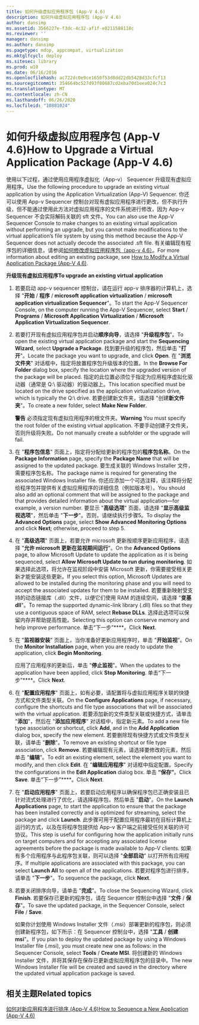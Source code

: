 ```yaml
---
title: 如何升级虚拟应用程序包 (App-V 4.6)
description: 如何升级虚拟应用程序包 (App-V 4.6)
author: dansimp
ms.assetid: 3566227e-f3dc-4c32-af1f-e0211588118c
ms.reviewer: ''
manager: dansimp
ms.author: dansimp
ms.pagetype: mdop, appcompat, virtualization
ms.mktglfcycl: deploy
ms.sitesec: library
ms.prod: w10
ms.date: 06/16/2016
ms.openlocfilehash: ac722dc0e9ce1650f53d8dd22db5428d33cfcf13
ms.sourcegitcommit: 354664bc527d93f80687cd2eba70d1eea024c7c3
ms.translationtype: MT
ms.contentlocale: zh-CN
ms.lasthandoff: 06/26/2020
ms.locfileid: "10801024"
---
```

# <span data-ttu-id="2ec96-103">如何升级虚拟应用程序包 (App-V 4.6)</span><span class="sxs-lookup"><span data-stu-id="2ec96-103">How to Upgrade a Virtual Application Package (App-V 4.6)</span></span>


<span data-ttu-id="2ec96-104">使用以下过程，通过使用应用程序虚拟化（App-v） Sequencer 升级现有虚拟应用程序。</span><span class="sxs-lookup"><span data-stu-id="2ec96-104">Use the following procedure to upgrade an existing virtual application by using the Application Virtualization (App-V) Sequencer.</span></span> <span data-ttu-id="2ec96-105">你还可以使用 App-v Sequencer 控制台对现有虚拟应用程序进行更改，但不执行升级，但不能通过使用此方法对虚拟应用程序的文件系统进行修改，因为 App-v Sequencer 不会实际解码关联的 sft 文件。</span><span class="sxs-lookup"><span data-stu-id="2ec96-105">You can also use the App-V Sequencer Console to make changes to an existing virtual application without performing an upgrade, but you cannot make modifications to the virtual application’s file system by using this method because the App-V Sequencer does not actually decode the associated .sft file.</span></span> <span data-ttu-id="2ec96-106">有关编辑现有程序包的详细信息，请参阅[如何修改虚拟应用程序包（app-v 4.6）](how-to-modify-a-virtual-application-package--app-v-46-.md)。</span><span class="sxs-lookup"><span data-stu-id="2ec96-106">For more information about editing an existing package, see [How to Modify a Virtual Application Package (App-V 4.6)](how-to-modify-a-virtual-application-package--app-v-46-.md).</span></span>

**<span data-ttu-id="2ec96-107">升级现有虚拟应用程序</span><span class="sxs-lookup"><span data-stu-id="2ec96-107">To upgrade an existing virtual application</span></span>**

1.  <span data-ttu-id="2ec96-108">若要启动 app-v sequencer 控制台，请在运行 app-v 排序器的计算机上，选择 "**开始**  /  **程序**  /  **microsoft application virtualization**  /  **microsoft application virtualization Sequencer**"。</span><span class="sxs-lookup"><span data-stu-id="2ec96-108">To start the App-V Sequencer Console, on the computer running the App-V Sequencer, select **Start** / **Programs** / **Microsoft Application Virtualization** / **Microsoft Application Virtualization Sequencer**.</span></span>

2.  <span data-ttu-id="2ec96-109">若要打开现有虚拟应用程序包并启动**顺序向导**，请选择 "**升级程序包**"。</span><span class="sxs-lookup"><span data-stu-id="2ec96-109">To open the existing virtual application package and start the **Sequencing Wizard**, select **Upgrade a Package**.</span></span> <span data-ttu-id="2ec96-110">找到要升级的程序包，然后单击 "**打开**"。</span><span class="sxs-lookup"><span data-stu-id="2ec96-110">Locate the package you want to upgrade, and click **Open**.</span></span> <span data-ttu-id="2ec96-111">在 "**浏览文件夹**" 对话框中，指定将放置程序包升级版本的位置。</span><span class="sxs-lookup"><span data-stu-id="2ec96-111">In the **Browse For Folder** dialog box, specify the location where the upgraded version of the package will be placed.</span></span> <span data-ttu-id="2ec96-112">指定的此位置必须位于指定为应用程序虚拟化驱动器（通常是 Q:\\ 驱动器）的驱动器上。</span><span class="sxs-lookup"><span data-stu-id="2ec96-112">This location specified must be located on the drive specified as the application virtualization drive, which is typically the Q:\\ drive.</span></span> <span data-ttu-id="2ec96-113">若要创建新文件夹，请选择 "创建**新文件夹**"。</span><span class="sxs-lookup"><span data-stu-id="2ec96-113">To create a new folder, select **Make New Folder**.</span></span>

    <span data-ttu-id="2ec96-114">**警告** 必须指定现有虚拟应用程序的根文件夹。</span><span class="sxs-lookup"><span data-stu-id="2ec96-114">**Warning** You must specify the root folder of the existing virtual application.</span></span> <span data-ttu-id="2ec96-115">不要手动创建子文件夹，否则升级将失败。</span><span class="sxs-lookup"><span data-stu-id="2ec96-115">Do not manually create a subfolder or the upgrade will fail.</span></span>

     

3.  <span data-ttu-id="2ec96-116">在 "**程序包信息**" 页面上，指定将分配给更新的程序包的**程序包名称**。</span><span class="sxs-lookup"><span data-stu-id="2ec96-116">On the **Package Information** page, specify the **Package Name** that will be assigned to the updated package.</span></span> <span data-ttu-id="2ec96-117">要生成关联的 Windows Installer 文件，需要程序包名称。</span><span class="sxs-lookup"><span data-stu-id="2ec96-117">The package name is required for generating the associated Windows Installer file.</span></span> <span data-ttu-id="2ec96-118">你还应添加一个可选注释，该注释将分配给程序包并提供有关虚拟应用程序的详细信息（例如版本号）。</span><span class="sxs-lookup"><span data-stu-id="2ec96-118">You should also add an optional comment that will be assigned to the package and that provides detailed information about the virtual application—for example, a version number.</span></span> <span data-ttu-id="2ec96-119">要显示 "**高级选项**" 页面，请选择 "**显示高级监视选项**"，然后单击 "**下一步**"。否则，请继续执行步骤5。</span><span class="sxs-lookup"><span data-stu-id="2ec96-119">To display the **Advanced Options** page, select **Show Advanced Monitoring Options** and click **Next**; otherwise, proceed to step 5.</span></span>

4.  <span data-ttu-id="2ec96-120">在 "**高级选项**" 页面上，若要允许 microsoft 更新按顺序更新应用程序，请选择 "**允许 microsoft 更新在监视期间运行**"。</span><span class="sxs-lookup"><span data-stu-id="2ec96-120">On the **Advanced Options** page, to allow Microsoft Update to update the application as it is being sequenced, select **Allow Microsoft Update to run during monitoring**.</span></span> <span data-ttu-id="2ec96-121">如果选择此选项，将允许在监视阶段中安装 Microsoft 更新，你需要接受相关更新才能安装这些更新。</span><span class="sxs-lookup"><span data-stu-id="2ec96-121">If you select this option, Microsoft Updates are allowed to be installed during the monitoring phase and you will need to accept the associated updates for them to be installed.</span></span> <span data-ttu-id="2ec96-122">若要重新映射受支持的动态链接库（.dll）文件，以便它们使用 RAM 的连续空间，请选择 "**变基 dll**"。</span><span class="sxs-lookup"><span data-stu-id="2ec96-122">To remap the supported dynamic-link library (.dll) files so that they use a contiguous space of RAM, select **Rebase DLLs**.</span></span> <span data-ttu-id="2ec96-123">选择此选项可以保留内存并帮助提高性能。</span><span class="sxs-lookup"><span data-stu-id="2ec96-123">Selecting this option can conserve memory and help improve performance.</span></span> <span data-ttu-id="2ec96-124">单击“下一步”\*\*\*\*。</span><span class="sxs-lookup"><span data-stu-id="2ec96-124">Click **Next**.</span></span>

5.  <span data-ttu-id="2ec96-125">在 "**监视器安装**" 页面上，当你准备好更新应用程序时，单击 "**开始监视**"。</span><span class="sxs-lookup"><span data-stu-id="2ec96-125">On the **Monitor Installation** page, when you are ready to update the application, click **Begin Monitoring**.</span></span>

    <span data-ttu-id="2ec96-126">应用了应用程序的更新后，单击 "**停止监视**"。</span><span class="sxs-lookup"><span data-stu-id="2ec96-126">When the updates to the application have been applied, click **Stop Monitoring**.</span></span> <span data-ttu-id="2ec96-127">单击“下一步”\*\*\*\*。</span><span class="sxs-lookup"><span data-stu-id="2ec96-127">Click **Next**.</span></span>

6.  <span data-ttu-id="2ec96-128">在 "**配置应用程序**" 页面上，如有必要，请配置将与虚拟应用程序关联的快捷方式和文件类型关联。</span><span class="sxs-lookup"><span data-stu-id="2ec96-128">On the **Configure Applications** page, if necessary, configure the shortcuts and file type associations that will be associated with the virtual application.</span></span> <span data-ttu-id="2ec96-129">若要添加新的文件类型关联或快捷方式，请单击 "**添加**"，然后在 "**添加应用程序**" 对话框中，指定新元素。</span><span class="sxs-lookup"><span data-stu-id="2ec96-129">To add a new file type association or shortcut, click **Add**, and in the **Add Application** dialog box, specify the new element.</span></span> <span data-ttu-id="2ec96-130">若要删除现有快捷方式或文件类型关联，请单击 "**删除**"。</span><span class="sxs-lookup"><span data-stu-id="2ec96-130">To remove an existing shortcut or file type association, click **Remove**.</span></span> <span data-ttu-id="2ec96-131">若要编辑现有元素，请选择要修改的元素，然后单击 "**编辑**"。</span><span class="sxs-lookup"><span data-stu-id="2ec96-131">To edit an existing element, select the element you want to modify, and then click **Edit**.</span></span> <span data-ttu-id="2ec96-132">在 "**编辑应用程序**" 对话框中指定配置。</span><span class="sxs-lookup"><span data-stu-id="2ec96-132">Specify the configurations in the **Edit Application** dialog box.</span></span> <span data-ttu-id="2ec96-133">单击 **“保存”**。</span><span class="sxs-lookup"><span data-stu-id="2ec96-133">Click **Save**.</span></span> <span data-ttu-id="2ec96-134">单击“下一步”\*\*\*\*。</span><span class="sxs-lookup"><span data-stu-id="2ec96-134">Click **Next**.</span></span>

7.  <span data-ttu-id="2ec96-135">在 "**启动应用程序**" 页面上，若要启动应用程序以确保程序包已正确安装且已针对流式处理进行了优化，请选择程序包，然后单击 "**启动**"。</span><span class="sxs-lookup"><span data-stu-id="2ec96-135">On the **Launch Applications** page, to start the application to ensure that the package has been installed correctly and is optimized for streaming, select the package and click **Launch**.</span></span> <span data-ttu-id="2ec96-136">此步骤可用于配置应用程序最初在目标计算机上运行的方式，以及在将程序包提供给 App-v 客户端之前接受任何关联的许可协议。</span><span class="sxs-lookup"><span data-stu-id="2ec96-136">This step is useful for configuring how the application initially runs on target computers and for accepting any associated license agreements before the package is made available to App-V clients.</span></span> <span data-ttu-id="2ec96-137">如果有多个应用程序与此程序包关联，则可以选择 "**全部启动**" 以打开所有应用程序。</span><span class="sxs-lookup"><span data-stu-id="2ec96-137">If multiple applications are associated with this package, you can select **Launch All** to open all of the applications.</span></span> <span data-ttu-id="2ec96-138">若要对程序包进行排序，请单击 "**下一步**"。</span><span class="sxs-lookup"><span data-stu-id="2ec96-138">To sequence the package, click **Next**.</span></span>

8.  <span data-ttu-id="2ec96-139">若要关闭排序向导，请单击 "**完成**"。</span><span class="sxs-lookup"><span data-stu-id="2ec96-139">To close the Sequencing Wizard, click **Finish**.</span></span> <span data-ttu-id="2ec96-140">若要保存已更新的程序包，请在 Sequencer 控制台中选择 "**文件**  /  **保存**"。</span><span class="sxs-lookup"><span data-stu-id="2ec96-140">To save the updated package, in the Sequencer Console, select **File** / **Save**.</span></span>

    <span data-ttu-id="2ec96-141">如果你计划使用 Windows Installer 文件（.msi）部署更新的程序包，则必须创建新程序包，如下所示：在 Sequencer 控制台中，选择 "**工具**  /  **创建 msi**"。</span><span class="sxs-lookup"><span data-stu-id="2ec96-141">If you plan to deploy the updated package by using a Windows Installer file (.msi), you must create new one as follows: in the Sequencer Console, select **Tools** / **Create MSI**.</span></span> <span data-ttu-id="2ec96-142">将创建新的 Windows Installer 文件，并将其保存在保存已更新虚拟应用程序包的目录中。</span><span class="sxs-lookup"><span data-stu-id="2ec96-142">The new Windows Installer file will be created and saved in the directory where the updated virtual application package is saved.</span></span>

## <span data-ttu-id="2ec96-143">相关主题</span><span class="sxs-lookup"><span data-stu-id="2ec96-143">Related topics</span></span>


[<span data-ttu-id="2ec96-144">如何对新应用程序进行排序 (App-V 4.6)</span><span class="sxs-lookup"><span data-stu-id="2ec96-144">How to Sequence a New Application (App-V 4.6)</span></span>](how-to-sequence-a-new-application--app-v-46-.md)

 

 





